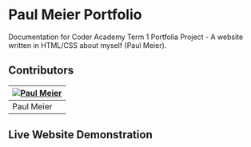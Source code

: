 # Paul Meier Portfolio

Documentation for Coder Academy Term 1 Portfolia Project - A website written in HTML/CSS about myself (Paul Meier).


## Contributors
| [![Paul Meier](/docs/paul-meier-70px-70px.jpg)](https://github.com/fiterr-paul) |
|-----------|
| Paul Meier |


## Live Website Demonstration
